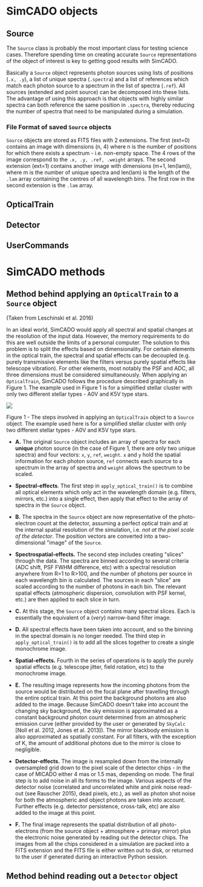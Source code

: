 # SimCADO objects

## Source
The `Source` class is probably the most important class for testing science cases. Therefore spending time on creating accurate `Source` representations of the object of interest is key to getting good results with SimCADO.

Basically a `Source` object represents photon sources using lists of positions (`.x, .y`), a list of unique spectra (`.spectra`) and a list of references which match each photon source to a spectrum in the list of spectra (`.ref`). All sources (extended and point source) can be decomposed into these lists. The advantage of using this approach is that objects with highly similar spectra can both reference the same position in `.spectra`, thereby reducing the number of spectra that need to be manipulated during a simulation. 

### File Format of saved `Source` objects
`Source` objects are stored as FITS files with 2 extensions. The first (ext=0) contains an image with dimensions (n, 4) where n is the number of positions for which there exists a spectrum - i.e. non-empty space. The 4 rows of the image correspond to the `.x, .y, .ref, .weight` arrays. The second extension (ext=1) contains another image with dimensions (m+1, len(lam)), where m is the number of unique spectra and len(lam) is the length of the `.lam` array containing the centres of all wavelength bins. The first row in the second extension is the `.lam` array.





## OpticalTrain
## Detector
## UserCommands

# SimCADO methods

## Method behind applying an `OpticalTrain` to a `Source` object

(Taken from Leschinski et al. 2016)

In an ideal world, SimCADO would apply all spectral and spatial changes at the resolution of the input data. However, the memory requirements to do this are well outside the limits of a personal computer. The solution to this problem is to split the effects based on dimensionality. For certain elements in the optical train, the spectral and spatial effects can be decoupled (e.g. purely transmissive elements like the filters versus purely spatial effects like telescope vibration). For other elements, most notably the PSF and ADC, all three dimensions must be considered simultaneously. When applying an  `OpticalTrain`, SimCADO follows the procedure described graphically in Figure 1. The example used in Figure 1 is for a simplified stellar cluster with only two different stellar types - A0V and K5V type stars. 

![](https://static.wixstatic.com/media/bf004e_a7aaf497e2c54abd9ecb8a329b44586c~mv2_d_1323_1285_s_2.png/v1/fill/w_600,h_582,al_c,usm_0.66_1.00_0.01/bf004e_a7aaf497e2c54abd9ecb8a329b44586c~mv2_d_1323_1285_s_2.png)

Figure 1 - The steps involved in applying an `OpticalTrain` object to a `Source` object. The example used here is for a simplified stellar cluster with only two different stellar types - A0V and K5V type stars.

- **A.** The original `Source` object includes an array of spectra for each **unique** photon source (in the case of Figure 1, there are only two unique spectra) and four vectors: `x`, `y`, `ref`, `weight`. `x` and `y` hold the spatial information for each photon source, `ref` connects each source to a spectrum in the array of spectra and `weight` allows the spectrum to be scaled. 

- **Spectral-effects**. The first step in `apply_optical_train()` is to combine all optical elements which only act in the wavelength domain (e.g. filters, mirrors, etc.) into a single effect, then apply that effect to the array of spectra in the `Source` object. 

- **B.** The spectra in the `Source` object are now representative of the photo-electron count at the detector, assuming a perfect optical train and at the internal spatial resolution of the simulation, i.e. *not at the pixel scale of the detector*. The position vectors are converted into a two-dimensional "image" of the `Source`.

- **Spectrospatial-effects.** The second step includes creating "slices" through the data. The spectra are binned according to several criteria (ADC shift, PSF FWHM difference, etc) with a spectral resolution anywhere from R=1 to R>100, and the number of photons per source in each wavelength bin is calculated. The sources in each "slice" are scaled according to the number of photons in each bin. The relevant spatial effects (atmospheric dispersion, convolution with PSF kernel, etc.) are then applied to each slice in turn.

- **C.** At this stage, the `Source` object contains many spectral slices. Each is essentially the equivalent of a (*very*) narrow-band filter image.

- **D.** All spectral effects have been taken into account, and so the binning in the spectral domain is no longer needed. The third step in `apply_optical_train()` is to add all the slices together to create a single monochrome image.

- **Spatial-effects.** Fourth in the series of operations is to apply the purely spatial effects (e.g. telescope jitter, field rotation, etc) to the monochrome image. 

- **E.** The resulting image represents how the incoming photons from the source would be distributed on the focal plane after travelling through the entire optical train. At this point the background photons are also added to the image. Because SimCADO doesn't take into account the changing sky background, the sky emission is approximated as a constant background photon count determined from an atmospheric emission curve (either provided by the user or generated by `SkyCalc` [Noll et al. 2012, Jones et al. 2013]). The mirror blackbody emission is also approximated as spatially constant. For all filters, with the exception of K, the amount of additional photons due to the mirror is close to negligible.

- **Detector-effects.** The image is resampled down from the internally oversampled grid down to the pixel scale of the detector chips - in the case of MICADO either 4 mas or 1.5 mas, depending on mode. The final step is to add noise in all its forms to the image. Various aspects of the detector noise (correlated and uncorrelated white and pink noise read-out (see Rauscher 2015), dead pixels, etc.), as well as photon shot noise for both the atmospheric and object photons are taken into account. Further effects (e.g. detector persistence, cross-talk, etc) are also added to the image at this point.

- **F.** The final image represents the spatial distribution of all photo-electrons (from the source object + atmosphere + primary mirror) plus the electronic noise generated by reading out the detector chips. The images from all the chips considered in a simulation are packed into a FITS extension and the FITS file is either written out to disk, or returned to the user if generated during an interactive Python session.


## Method behind reading out a `Detector` object
